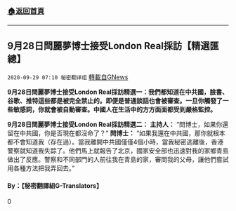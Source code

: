 ###  [:house:返回首頁](https://github.com/ourhimalayas/txt)
---

## 9月28日閆麗夢博士接受London Real採訪【精選匯總】
`2020-09-29 07:10 秘密翻译组` [轉載自GNews](https://gnews.org/zh-hant/390466/)

**9月28日閆麗夢博士接受London Real採訪精選一：我們都知道在中共國，臉書、谷歌、推特這些都是被完全禁止的。即便是普通談話也會被審查。一旦你觸發了一些敏感詞，你就會被自動審查。中國人在生活中的方方面面都受到嚴格監控。**



**9月28日閆麗夢博士接受London Real採訪精選二：**
**主持人：** “閆博士，如果你還留在中共國，你是否現在都沒命了？”
**閆博士：** “如果我還在中共國，那你就根本都不會知道我（存在過）。當我離開中共國僅僅4個小時，當我秘密逃離後，香港警察就知道我失踪了。他們馬上就報告了北京，國家安全部也迅速對我的家鄉青島做出了反應。警察和不同部門的人前往我在青島的家，審問我的父母，讓他們嘗試用各種方法把我弄回去。”



#### **By：【秘密翻譯組G-Translators】**

0
